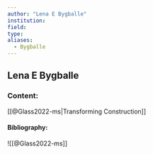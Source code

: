 ```yaml
---
author: "Lena E Bygballe"
institution:
field:
type:
aliases:
  - Bygballe
---
```


## Lena E Bygballe

### Content:
[[@Glass2022-ms|Transforming Construction]]

#### Bibliography:

![[@Glass2022-ms]]